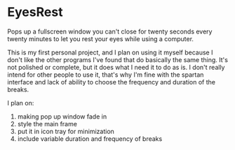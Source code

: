 # EyesRest
Pops up a fullscreen window you can't close for twenty seconds every twenty minutes to let you rest your eyes while using a computer.

This is my first personal project, and I plan on using it myself because I don't like the other programs I've found that do basically the same thing. It's not polished or complete, but it does what I need it to do as is. I don't really intend for other people to use it, that's why I'm fine with the spartan interface and lack of ability to choose the frequency and duration of the breaks.

I plan on:
1. making pop up window fade in
2. style the main frame
3. put it in icon tray for minimization
4. include variable duration and frequency of breaks
